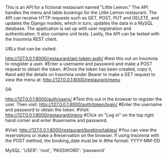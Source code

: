 This is an API for a fictional restaurant named "Little Lemon."
The API handles the menu and table bookings for the Little Lemon restaurant.
The API can receive HTTP requests such as GET, POST, PUT and DELETE, and updates the Django models, which in turn, updates the data in a MySQL database.
The application is set up with user registration and authentication.
It also contains unit tests.
Lastly, the API can be tested with the Insomnia REST client.

URLs that can be visited:

http://127.0.0.1:8000/restaurant/api-token-auth/ #test this out on Insomnia to resgister a user. 
#Enter a username and password and make a POST request to obtain the token.
#Once the token has been created, copy it, 
#and add the details on Insomnia under Bearer to make a GET request to view the menu at:
http://127.0.0.1:8000/restaurant/menu

OR

http://127.0.0.1:8000/auth/users/ #Test this out in the browser to register the user. Then visit:
http://127.0.0.1:8000/auth/token/login/ #Enter the username and password to obtain the token. #Visit:
http://127.0.0.1:8000/restaurant/menu #Click on "Log in" on the top right hand corner and enter #username and password.

#Visit:
http://127.0.0.1:8000/restaurant/booking/tables/ #You can view the reservations or make a #reservation on the browser. If using Insomnia with the POST method, the booking_date must be in #the format: YYYY-MM-DD

MySQL:
'USER': 'root',
'PASSWORD': 'password'

